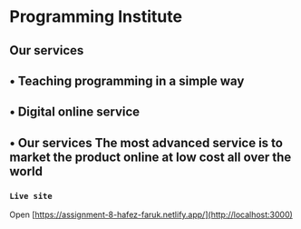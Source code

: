 # Programming Institute

## Our services

## • Teaching programming in a simple way 
## • Digital online service 
## • Our services The most advanced service is to market the product online at low cost all over the world

### `Live site`

Open [https://assignment-8-hafez-faruk.netlify.app/](http://localhost:3000)

